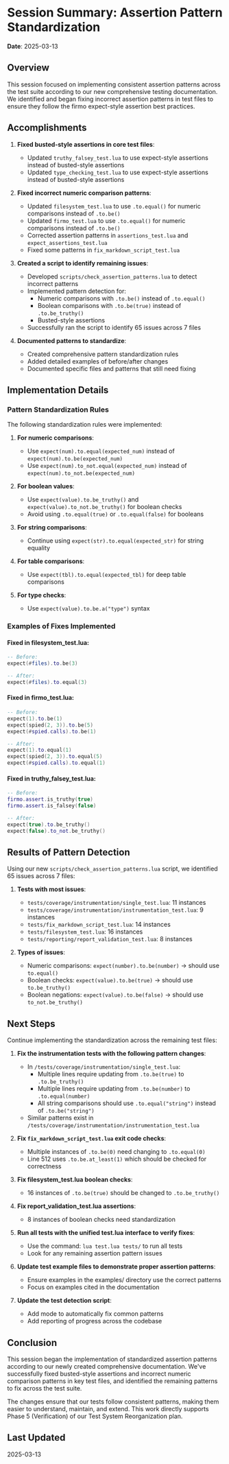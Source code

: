 # Session Summary: Assertion Pattern Standardization

**Date**: 2025-03-13

## Overview

This session focused on implementing consistent assertion patterns across the test suite according to our new comprehensive testing documentation. We identified and began fixing incorrect assertion patterns in test files to ensure they follow the firmo expect-style assertion best practices.

## Accomplishments

1. **Fixed busted-style assertions in core test files**:
   - Updated `truthy_falsey_test.lua` to use expect-style assertions instead of busted-style assertions
   - Updated `type_checking_test.lua` to use expect-style assertions instead of busted-style assertions

2. **Fixed incorrect numeric comparison patterns**:
   - Updated `filesystem_test.lua` to use `.to.equal()` for numeric comparisons instead of `.to.be()`
   - Updated `firmo_test.lua` to use `.to.equal()` for numeric comparisons instead of `.to.be()`
   - Corrected assertion patterns in `assertions_test.lua` and `expect_assertions_test.lua`
   - Fixed some patterns in `fix_markdown_script_test.lua`

3. **Created a script to identify remaining issues**:
   - Developed `scripts/check_assertion_patterns.lua` to detect incorrect patterns
   - Implemented pattern detection for:
     - Numeric comparisons with `.to.be()` instead of `.to.equal()`
     - Boolean comparisons with `.to.be(true)` instead of `.to.be_truthy()`
     - Busted-style assertions
   - Successfully ran the script to identify 65 issues across 7 files

4. **Documented patterns to standardize**:
   - Created comprehensive pattern standardization rules
   - Added detailed examples of before/after changes
   - Documented specific files and patterns that still need fixing

## Implementation Details

### Pattern Standardization Rules

The following standardization rules were implemented:

1. **For numeric comparisons**:
   - Use `expect(num).to.equal(expected_num)` instead of `expect(num).to.be(expected_num)`
   - Use `expect(num).to_not.equal(expected_num)` instead of `expect(num).to_not.be(expected_num)`

2. **For boolean values**:
   - Use `expect(value).to.be_truthy()` and `expect(value).to_not.be_truthy()` for boolean checks
   - Avoid using `.to.equal(true)` or `.to.equal(false)` for booleans

3. **For string comparisons**:
   - Continue using `expect(str).to.equal(expected_str)` for string equality

4. **For table comparisons**:
   - Use `expect(tbl).to.equal(expected_tbl)` for deep table comparisons

5. **For type checks**:
   - Use `expect(value).to.be.a("type")` syntax

### Examples of Fixes Implemented

#### Fixed in filesystem_test.lua:

```lua
-- Before:
expect(#files).to.be(3)

-- After:
expect(#files).to.equal(3)
```

#### Fixed in firmo_test.lua:

```lua
-- Before:
expect(1).to.be(1)
expect(spied(2, 3)).to.be(5)
expect(#spied.calls).to.be(1)

-- After:
expect(1).to.equal(1)
expect(spied(2, 3)).to.equal(5)
expect(#spied.calls).to.equal(1)
```

#### Fixed in truthy_falsey_test.lua:

```lua
-- Before:
firmo.assert.is_truthy(true)
firmo.assert.is_falsey(false)

-- After:
expect(true).to.be_truthy()
expect(false).to_not.be_truthy()
```

## Results of Pattern Detection

Using our new `scripts/check_assertion_patterns.lua` script, we identified 65 issues across 7 files:

1. **Tests with most issues**:
   - `tests/coverage/instrumentation/single_test.lua`: 11 instances
   - `tests/coverage/instrumentation/instrumentation_test.lua`: 9 instances
   - `tests/fix_markdown_script_test.lua`: 14 instances
   - `tests/filesystem_test.lua`: 16 instances
   - `tests/reporting/report_validation_test.lua`: 8 instances

2. **Types of issues**:
   - Numeric comparisons: `expect(number).to.be(number)` → should use `to.equal()`
   - Boolean checks: `expect(value).to.be(true)` → should use `to.be_truthy()`
   - Boolean negations: `expect(value).to.be(false)` → should use `to_not.be_truthy()`

## Next Steps

Continue implementing the standardization across the remaining test files:

1. **Fix the instrumentation tests with the following pattern changes**:
   - In `/tests/coverage/instrumentation/single_test.lua`:
     - Multiple lines require updating from `.to.be(true)` to `.to.be_truthy()`
     - Multiple lines require updating from `.to.be(number)` to `.to.equal(number)`
     - All string comparisons should use `.to.equal("string")` instead of `.to.be("string")`
   - Similar patterns exist in `/tests/coverage/instrumentation/instrumentation_test.lua`

2. **Fix `fix_markdown_script_test.lua` exit code checks**:
   - Multiple instances of `.to.be(0)` need changing to `.to.equal(0)`
   - Line 512 uses `.to.be.at_least(1)` which should be checked for correctness

3. **Fix filesystem_test.lua boolean checks**:
   - 16 instances of `.to.be(true)` should be changed to `.to.be_truthy()`

4. **Fix report_validation_test.lua assertions**:
   - 8 instances of boolean checks need standardization

5. **Run all tests with the unified test.lua interface to verify fixes**:
   - Use the command: `lua test.lua tests/` to run all tests
   - Look for any remaining assertion pattern issues

6. **Update test example files to demonstrate proper assertion patterns**:
   - Ensure examples in the examples/ directory use the correct patterns
   - Focus on examples cited in the documentation

7. **Update the test detection script**:
   - Add mode to automatically fix common patterns
   - Add reporting of progress across the codebase

## Conclusion

This session began the implementation of standardized assertion patterns according to our newly created comprehensive documentation. We've successfully fixed busted-style assertions and incorrect numeric comparison patterns in key test files, and identified the remaining patterns to fix across the test suite.

The changes ensure that our tests follow consistent patterns, making them easier to understand, maintain, and extend. This work directly supports Phase 5 (Verification) of our Test System Reorganization plan.

## Last Updated

2025-03-13